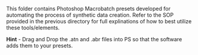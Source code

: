 This folder contains Photoshop Macrobatch presets developed for automating the process of synthetic data creation. Refer to the SOP provided in the previous directory for full explinations of how to best utilize these tools/elements.

**Hint** - Drag and Drop the .atn and .abr files into PS so that the software adds them to your presets.
